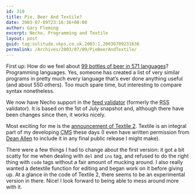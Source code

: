 ```yaml
---
id: 310
title: Pie, Beer And Textile?
date: 2003-07-09T23:16:36+00:00
author: Gary Fleming
excerpt: Necho, Programming and Textile
layout: post
guid: tag:solitude.vkps.co.uk,2003:1,20030709231636
permalink: /Archives/2003/07/09/PieBeerAndTextile/
---
```

First up: How do we feel about [99 bottles of beer in 571 languages](http://99-bottles-of-beer.ls-la.net/)? Programming languages. Yes, someone has created a list of very similar programs in pretty much every language that&#8217;s ever done anything useful (and about 550 others). Too much spare time, but interesting to compare syntax nonetheless.

We now have Necho support in the [feed validator](http://feeds.archive.org/validator/) (formerly the <acronym title="Rich Site Summary">RSS</acronym> validator). It is based on the 1st of July snapshot and, although there have been changes since then, it works nicely.

Most exciting for me is the [announcement of Textile 2](http://www.textism.com/article/739/). Textile is an integral part of my developing <acronym title="Content Management System">CMS</acronym> these days (I even have written permission from [Dean Allen](http://www.textism.com/) to include it in any final public release I might make).

There were a few things I had to change about the first version: it got a bit scatty for me when dealing with `del` and `ins` tag, and refused to do the right thing with `code` tags without a fair amount of mucking around. I also really wanted a detextile function for editing and began work on it before giving up. At a glance in the code of Textile 2, there seems to be an experimental version in there. Nice! I look forward to being able to mess around more with it.